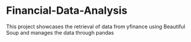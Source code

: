 # Financial-Data-Analysis
This project showcases the retrieval of data from yfinance using Beautiful Soup and manages the data through pandas
